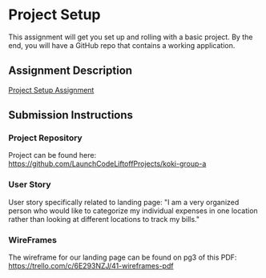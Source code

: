# Project Setup
This assignment will get you set up and rolling with a basic project. By the end, you will have a GitHub repo that contains a working application.

## Assignment Description
[Project Setup Assignment](https://education.launchcode.org/liftoff/modules/assignments/project-setup)

## Submission Instructions

### Project Repository
Project can be found here: https://github.com/LaunchCodeLiftoffProjects/koki-group-a

### User Story
User story specifically related to landing page: 
"I am a very organized person who would like to categorize my individual expenses in one location rather than looking at different locations to track my bills."

### WireFrames
The wireframe for our landing page can be found on pg3 of this PDF: https://trello.com/c/6E293NZJ/41-wireframes-pdf
